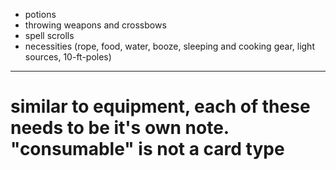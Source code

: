 - potions
- throwing weapons and crossbows
- spell scrolls
- necessities (rope, food, water, booze, sleeping and cooking gear, light sources, 10-ft-poles)

---

# similar to equipment, each of these needs to be it's own note. "consumable" is not a card type
